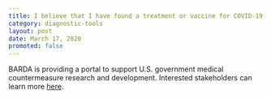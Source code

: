 ```yaml
---
title: I believe that I have found a treatment or vaccine for COVID-19. Is CDC the best place to submit my idea?
category: diagnostic-tools
layout: post
date: March 17, 2020
promoted: false
---
```


BARDA is providing a portal to support U.S. government medical countermeasure research and development. Interested stakeholders can learn more [here](https://medicalcountermeasures.gov/app/barda/coronavirus.aspx).
